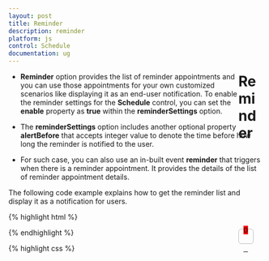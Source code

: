 ```yaml
---
layout: post
title: Reminder
description: reminder
platform: js
control: Schedule
documentation: ug
---
```


# Reminder

* **Reminder** option provides the list of reminder appointments and you can use those appointments for your own customized scenarios like displaying it as an end-user notification. To enable the reminder settings for the **Schedule** control, you can set the **enable** property as **true** within the **reminderSettings** option. 

* The **reminderSettings** option includes another optional property **alertBefore** that accepts integer value to denote the time before how long the reminder is notified to the user.

* For such case, you can also use an in-built event **reminder** that triggers when there is a reminder appointment. It provides the details of the list of reminder appointment details.

The following code example explains how to get the reminder list and display it as a notification for users.



{% highlight html %}

<!DOCTYPE html>
<html xmlns="http://www.w3.org/1999/xhtml">
<head>
    <title>Schedule JS Reminder options</title>
</head>
<body>
    <!-- For Reminder list div elements-->
    <div id="reminder" class="media" data-content=" ">
        <a class="pull-left" href="#" style="margin-top: 9px; outline: medium none;">
            <div class="reminder-icon"></div>
            <span id="reminderCount" class="badge badge-success pull-right">0</span>
        </a>
    </div>
    <!-- Notification div element-->
    <div class='notifications top-right'></div>
    <!-- Schedule div element-->
    <div style="float: left" id="Div1">
    </div>
    <div id="Div2"></div>
</body>
</html>

{% endhighlight %}

{% highlight css %}

<!-- Styles applied for the reminder list divs and notification -->
<style>
    #reminderCount {
        position: relative;
        min-width: 6px;
        top: -36px;
        left: 10px;
        background-color: #FF0000;
    }
    #reminder {
        width: 50px;
        height: 40px;
        margin-top: 1px;
        float: right;
    }
    .reminder-icon {
        background: url("../images/schedule/bell.png") no-repeat scroll 8px 6px rgba(0, 0, 0, 0);
        border: 1px solid #BBBCBB;
        height: 28px;
        width: 28px;
        border-radius: 6px;
    }
    .popover.bottom .arrow {
        margin-top: 0px;
    }
    .popover {
        width: 300px;
    }
    .outerDiv {
        border-bottom: 1px solid #BBBCBB;
        padding-bottom: 5px;
    }
    .notifications.top-right {
        top: 25% !important;
    }


{% endhighlight %}

{% highlight js %}

 $(function () {
        var dManager = ej.DataManager(window.Default).executeLocal(ej.Query().take(10));
        $("#Schedule1").ejSchedule({
            width: "100%",
            height: "500px",
            reminder: "ongetReminderList",
            reminderSettings: {
                enable: true
            },
            appointmentSettings: {
                dataSource: dManager,
                id: "Id",
                subject: "Subject",
                startTime: "StartTime",
                endTime: "EndTime",
                allDay: "AllDay",
                recurrence: "Recurrence",
                recurrenceRule: "RecurrenceRule"
            }
        });
        //Append the reminder list to the Schedule header
        $("#Schedule1").find("tr.e-scheduleheader td").first().append($("#reminder"));
        // Reminder list load to the popover control
        $("#reminder").popover({ placement: 'bottom' });
        //popover content has been updated
        $('#reminder').on('shown.bs.popover', function () {
            if (parseInt($("#reminderCount").text()) == 0)
                return false;
            $(".popover-content").html($_remList);
            $(".outerDiv .close").on("click", function () {
                $(this).parents(".outerDiv").remove();
                $_remList = $(".popover-content").html();
                $("#reminderCount").html(parseInt($("#reminderCount").text()) - 1);
                checkList();
            });
            $(".outerDiv").on("mouseover", function () {
                $(this).find(".close").show();
            });
            $(".outerDiv").on("mouseout", function () {
                $(this).find(".close").hide();
            });
        });
    });
    function checkList() {
        if (parseInt($("#reminderCount").text()) == 0)
            $("#reminderCount").hide();
        else
            $("#reminderCount").show();
    }
    var $_remList = "";
    function ongetReminderList(args) {
        $("#reminderCount").html(parseInt($("#reminderCount").text()) + 1);
        checkList();
        $_remList += "<div class='outerDiv'><span class='e-quicksubject'>" + args.reminderAppointment.Subject +
        "</span><div class='e-quickstartendtime'>" + args.reminderAppointment.StartTime +
        "</div><a class='close pull-right' href='#' style='margin-top: -56px;display: none;'>×</a></div>";
        var notifiList = "<div><span class='e-quicksubject'>" + args.reminderAppointment.Subject +
        "</span><div class='e-quickstartendtime'>" + args.reminderAppointment.StartTime +
        "</div></div>";
        // Show the notification div
        $('.top-right').notify({
            message: { html: notifiList },
            type: "info",
            fadeOut: {
                enabled: false
            }
        }).show();
    }




{% endhighlight %}



Execute the above code to render the following output.

 ![]("/js/Schedule/Reminder_images/Reminder_img1.png" Caption="")





